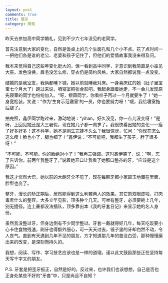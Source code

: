 ```yaml
---
layout: post
comments: true
title: 整牙
category: 随笔
---
```


昨天去参加高中同学婚礼，见到不少六七年没见的老同学。

首先注意到大家的变化，自然是饭桌上的几个生面孔和几个小不点。花了点时间一一把他们各是谁的老公、老婆和孩子记住了，但他们的爱情故事我没来得及问。

我本来觉得自己这些年变化挺大的，但一看到高中同学，才意识到我简直是小巫见大巫。发色没换，眉毛没怎么修，穿衣仍是简约风格，大家自然都说我一点没变。

结婚的是我室友，我俩都睡下铺，她以前就睡我对床。一身喜庆红的她（肚子里宝宝七个月大了）跑过来说，咱寝室照张合影吧。我起身跟着她走，不一会儿发现原先寝室的同学也纷纷加入。“呀，银圆同学，你看样子再过一个月就要生了！”她一身宽松装，笑说：“作为‘生育示范寝室’的一员，你也要努力呀！”嗳，我给寝室拖后腿了。

拍完照，鑫伊同学跑过来，激动地说：“yihan，好久没见，你一点儿没变呀！”是呀，上回见她还是大三暑假，现在她儿子都一周岁了。我很快看出她的变化——瘦了好多好多！这不科学，她不是刚生完娃不久么？我很惊讶，忙问：“你现在怎么这么瘦！脸也小了，腿也细了！”鑫伊说：“不可能吧，我都生了孩子，胖了很多呀！”

“不可能，不可能。你的脸绝对小了！”我再三强调。这时鑫伊笑了，说：“啊，忘了告诉你，前两年我整牙了，”说着她开口让我看了她那口整齐的牙，“应该是这个原因。”

我这才恍然大悟，她以前的大龅牙全不见了，现在每颗牙都小家碧玉地藏在里面，脸型也变了。

整牙，漫长的矫正期后，居然能得到这么判若两人的效果。其它割双眼皮啦，打肉毒素什么的整容，大多立竿见影，顶多肿个几天。可唯有整牙，必须要耗上几年，别无捷径。连土豪都没法插队，顶多靠出本《我的牙套日记》来显示她的名人身份。

虽然我没整过牙，但身边倒有不少同学整过。牙套一戴就得好几年，每天吃饭要小心卡住食物残渣，刷牙也得额外细心，可一天天过去，镜子里的牙却岿然不动，令人丧气。直到有天遇到几年不见的朋友，方才知道那几年的苦没白受，那种慢慢磨出来的改变，是深刻而持久的。

我想，阅读、写作、学习技艺应该也是一样的道理。谨以此文鼓励那些正在坚持每天写千字文的朋友。

P.S. 牙套是把歪牙扳正，自然是好的。反过来，也许我们也该想想，自己是否也正身处某些不好的“牙套”中，只是尚且不自知？
